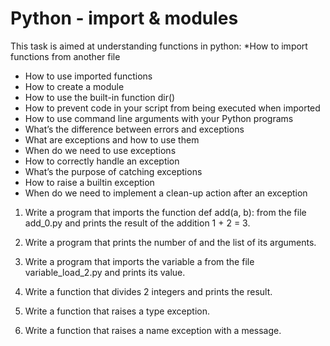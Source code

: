 # Python - import & modules

This task is aimed at understanding functions in python:
*How to import functions from another file
* How to use imported functions
* How to create a module
* How to use the built-in function dir()
* How to prevent code in your script from being executed when imported
* How to use command line arguments with your Python programs
* What’s the difference between errors and exceptions
* What are exceptions and how to use them
* When do we need to use exceptions
* How to correctly handle an exception
* What’s the purpose of catching exceptions
* How to raise a builtin exception
* When do we need to implement a clean-up action after an exception

1. Write a program that imports the function def add(a, b): from the file add_0.py and prints the result of the addition 1 + 2 = 3.

2. Write a program that prints the number of and the list of its arguments.

3. Write a program that imports the variable a from the file variable_load_2.py and prints its value.

4. Write a function that divides 2 integers and prints the result.

5. Write a function that raises a type exception.

6. Write a function that raises a name exception with a message.
